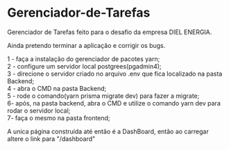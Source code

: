 # Gerenciador-de-Tarefas

Gerenciador de Tarefas feito para o desafio da empresa DIEL ENERGIA.

Ainda pretendo terminar a aplicação e corrigir os bugs.

1 - faça a instalação do gerenciador de pacotes yarn; </br >
2 - configure um servidor local postgrees(pgadmin4); </br >
3 - direcione o servidor criado no arquivo .env que fica localizado na pasta Backend; </br >
4 - abra o CMD na pasta Backend; </br >
5 - rode o comando(yarn prisma migrate dev) para fazer a migrate;  </br >
6-  após, na pasta backend, abra o CMD e utilize o comando yarn dev para rodar o servidor local; </br >
7-  faça o mesmo na pasta frontend;  </br >

A unica página construída até então é a DashBoard, então ao carregar altere o link para "/dashboard"
